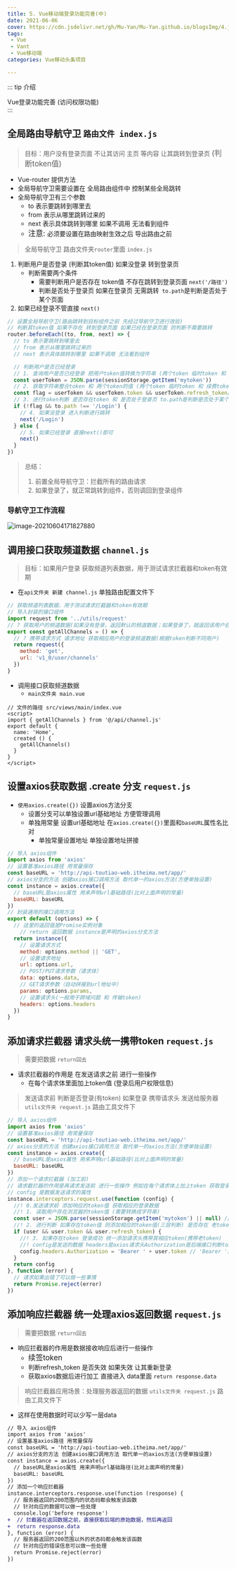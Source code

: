 ```yaml
---
title: 5. Vue移动端登录功能完善(中)
date: 2021-06-06
cover: https://cdn.jsdelivr.net/gh/Mu-Yan/Mu-Yan.github.io/blogsImg/4.jpg
tags:
 - Vue
 - Vant
 - Vue移动端
categories: Vue移动头条项目

---
```


::: tip 介绍

Vue登录功能完善 (访问权限功能)<br>
:::

<!-- more -->

## 全局路由导航守卫 `路由文件 index.js`

> 目标：用户没有登录页面 不让其访问 主页 等内容 让其跳转到登录页 <big>(判断token值)</big>

- Vue-router 提供方法 
- 全局导航守卫需要设置在 全局路由组件中 控制某些全局跳转
- 全局导航守卫有三个参数
  - to 表示要跳转到哪里去
  - from 表示从哪里跳转过来的
  - next 表示具体跳转到哪里 如果不调用 无法看到组件
  - <big>注意: </big>必须要设置在路由映射生效之后 导出路由之前

> 全局导航守卫  路由文件夹`router`里面 `index.js`

1. 判断用户是否登录 (判断其token值) 如果没登录 转到登录页
   * 判断需要两个条件 
     * 需要判断用户是否存在 token值 不存在跳转到登录页面 `next('/路径')`
     * 判断是否处于登录页 如果在登录页 无需跳转` to.path`是判断是否处于某个页面
2. 如果已经登录不管直接 `next()`

```js
// 设置全局导航守卫(路由跳转到目标组件之前 先经过导航守卫进行效验)
// 判断其token值 如果不存在 转到登录页面 如果已经在登录页面 则判断不需要跳转
router.beforeEach((to, from, next) => {
  // to 表示要跳转到哪里去
  // from 表示从哪里跳转过来的
  // next 表示具体跳转到哪里 如果不调用 无法看到组件

  // 判断用户是否已经登录
  // 1. 查询用户是否已经登录 把用户token值转换为字符串 (两个token 临时token 和 续费token)
  const userToken = JSON.parse(sessionStorage.getItem('mytoken'))
  // 2. 获取字符串整合token 和 两个token的值 (两个token 临时token 和 续费token)
  const flag = userToken && userToken.token && userToken.refresh_token// 判断是否存在token值 存在返回true
  // 3. 进行token判断 是否存在token 和 是否处于登录页 to.path是判断是否处于某个页面
  if (!flag && to.path !== '/Login') {
    // 4. 如果没登录 进入判断进行跳转
    next('/Login')
  } else {
    // 5. 如果已经登录 直接next()即可
    next()
  }
})
```

> 总结：
>
> 1. 前置全局导航守卫：拦截所有的路由请求
> 2. 如果登录了，就正常跳转到组件，否则调回到登录组件

### 导航守卫工作流程

![image-20210604171827880](https://i.loli.net/2021/06/05/n5NRQfYb9pK36rZ.png)

## 调用接口获取频道数据 `channel.js`

> 目标：如果用户登录 获取频道列表数据，用于测试请求拦截器和token有效期

* 在`api文件夹 新建 channel.js` 单独路由配置文件下

```js
// 获取频道列表数据，用于测试请求拦截器和token有效期
// 导入封装的接口组件
import request from '../utils/request'
// ? 获取用户的频道数据(如果没有登录，返回默认的频道数据；如果登录了，就返回该用户自己的数据)
export const getAllChannels = () => {
  // ? 携带请求方式 请求地址 获取相应用户的登录频道数据(根据token判断不同用户)
  return request({
    method: 'get',
    url: 'v1_0/user/channels'
  })
}

```

* 调用接口获取频道数据
  * `main文件夹 main.vue`

```vue
// 文件的路径 src/views/main/index.vue
<script>
import { getAllChannels } from '@/api/channel.js'
export default {
  name: 'Home',
  created () {
    getAllChannels()
  }
}
</script>
```

## 设置axios获取数据 .create 分支 `request.js`

* `使用axios.create({})` 设置axios方法分支
  * 设置分支可以单独设置url基础地址 方便管理调用
  * 单独用常量 设置url基础地址 在`axios.create({})`里面和`baseURL`属性名比对 
    * 单独常量设置地址 单独设置地址拼接

```js
// 导入 axios组件
import axios from 'axios'
// 设置基准axios路径 用常量保存
const baseURL = 'http://api-toutiao-web.itheima.net/app/'
// axios分支的方法 创建axios接口调用方法 取代单一的axios方法(方便单独设置)
const instance = axios.create({
  // baseURL是axios属性 用来声明url基础路径(比对上面声明的常量)
  baseURL: baseURL
})
// 封装通用的接口调用方法
export default (options) => {
  // 这里的返回值是Promise实例对象
    // return 返回数据 instance是声明的axios分支方法
  return instance({
    // 设置请求方式
    method: options.method || 'GET',
    // 设置请求地址
    url: options.url,
    // POST/PUT请求参数（请求体）
    data: options.data,
    // GET请求参数（自动拼接到url地址中）
    params: options.params,
    // 设置请求头(一般用于跨域问题 和 传输token)
    headers: options.headers
  })
}

```

## 添加请求拦截器 请求头统一携带token `request.js`

>需要把数据 `return回去`

* 请求拦截器的作用是 在发送请求之前 进行一些操作 
  * 在每个请求体里面加上token值 (登录后用户权限信息)

> 发送请求前 判断是否登录(有token) 如果登录 携带请求头 发送给服务器 `utils文件夹 request.js` 路由工具文件下

```js
// 导入 axios组件
import axios from 'axios'
// 设置基准axios路径 用常量保存
const baseURL = 'http://api-toutiao-web.itheima.net/app/'
// axios分支的方法 创建axios接口调用方法 取代单一的axios方法(方便单独设置)
const instance = axios.create({
  // baseURL是axios属性 用来声明url基础路径(比对上面声明的常量)
  baseURL: baseURL
})
// 添加一个请求拦截器 (加工前)
// 请求截拦器的作用是再请求发送前 进行一些操作 例如在每个请求体上加上token 获取登录权限后的数据
// config 是数据发送请求的属性
instance.interceptors.request.use(function (config) {
  //! 0.发送请求前 添加响应的token值 获取相应的登录数据
  //! 1. 读取用户存在浏览器的token值 (需要转换成字符串)
  const user = JSON.parse(sessionStorage.getItem('mytoken') || null) //! 如果没有token 赋值为null
  //! 2. 进行判断 如果存在token值 则添加相应的token值(三层判断) 是否存在 老token 新token
  if (user && user.token && user.refresh_token) {
    //! 3. 如果存在token 登录成功 统一添加请求头携带其相应token(携带老token)
    //! config是发送的数据 headers是axios请求头Authorization是后端接口判断token的属性名
    config.headers.Authorization = 'Bearer ' + user.token // 'Bearer '是后端声明的token前置
  }
  return config
}, function (error) {
  // 请求如果出错了可以做一些事情
  return Promise.reject(error)
})
```

## 添加响应拦截器 统一处理axios返回数据 `request.js`

> 需要把数据 `return回去`

* 响应拦截器的作用是数据接收响应后进行一些操作 
  *  <big>续签token</big>
  * 判断refresh_token 是否失效 如果失效 让其重新登录
  * 获取axios数据后进行加工 直接进入 data里面 `return response.data`

> 响应拦截器应用场景：处理服务器返回的数据   `utils文件夹 request.js` 路由工具文件下

* 这样在使用数据时可以少写一层data

```diff
// 导入 axios组件
import axios from 'axios'
// 设置基准axios路径 用常量保存
const baseURL = 'http://api-toutiao-web.itheima.net/app/'
// axios分支的方法 创建axios接口调用方法 取代单一的axios方法(方便单独设置)
const instance = axios.create({
  // baseURL是axios属性 用来声明url基础路径(比对上面声明的常量)
  baseURL: baseURL
})
// 添加一个响应拦截器
instance.interceptors.response.use(function (response) {
  // 服务器返回的200范围内的状态码都会触发该函数
  // 针对向应的数据可以做一些处理
  console.log('before response')
+  // 拦截器在返回数据之前，直接获取后端的原始数据，然后再返回
+  return response.data
}, function (error) {
  // 服务器返回的200范围以外的状态码都会触发该函数
  // 针对向应的错误信息可以做一些处理
  return Promise.reject(error)
})

```
